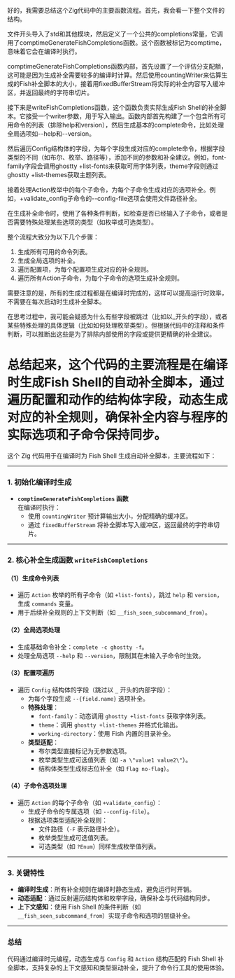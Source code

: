好的，我需要总结这个Zig代码中的主要函数流程。首先，我会看一下整个文件的结构。

文件开头导入了std和其他模块，然后定义了一个公共的completions常量，它调用了comptimeGenerateFishCompletions函数。这个函数被标记为comptime，意味着它会在编译时执行。

comptimeGenerateFishCompletions函数内部，首先设置了一个评估分支配额，这可能是因为生成补全需要较多的编译时计算。然后使用countingWriter来估算生成的Fish补全脚本的大小，接着用fixedBufferStream将实际的补全内容写入缓冲区，并返回最终的字符串切片。

接下来是writeFishCompletions函数，这个函数负责实际生成Fish Shell的补全脚本。它接受一个writer参数，用于写入输出。函数内部首先构建了一个包含所有可用命令的列表（排除help和version），然后生成基本的complete命令，比如处理全局选项如--help和--version。

然后遍历Config结构体的字段，为每个字段生成对应的complete命令，根据字段类型的不同（如布尔、枚举、路径等），添加不同的参数和补全建议。例如，font-family字段会调用ghostty +list-fonts来获取可用字体列表，theme字段则通过ghostty +list-themes获取主题列表。

接着处理Action枚举中的每个子命令，为每个子命令生成对应的选项补全。例如，+validate_config子命令的--config-file选项会使用文件路径补全。

在生成补全命令时，使用了各种条件判断，如检查是否已经输入了子命令，或者是否需要特殊处理某些选项的类型（如枚举或可选类型）。

整个流程大致分为以下几个步骤：
1. 生成所有可用的命令列表。
2. 生成全局选项的补全。
3. 遍历配置项，为每个配置项生成对应的补全规则。
4. 遍历所有Action子命令，为每个子命令的选项生成补全规则。

需要注意的是，所有的生成过程都是在编译时完成的，这样可以提高运行时效率，不需要在每次启动时生成补全脚本。

在思考过程中，我可能会疑惑为什么有些字段被跳过（比如以_开头的字段），或者某些特殊处理的具体逻辑（比如如何处理枚举类型）。但根据代码中的注释和条件判断，可以推断出这些是为了排除内部使用的字段或提供更精确的补全建议。

总结起来，这个代码的主要流程是在编译时生成Fish Shell的自动补全脚本，通过遍历配置和动作的结构体字段，动态生成对应的补全规则，确保补全内容与程序的实际选项和子命令保持同步。
================================================
这个 Zig 代码用于在编译时为 Fish Shell 生成自动补全脚本，主要流程如下：

---

### **1. 初始化编译时生成**
- **`comptimeGenerateFishCompletions` 函数**  
  在编译时执行：  
  - 使用 `countingWriter` 预计算输出大小，分配精确的缓冲区。  
  - 通过 `fixedBufferStream` 将补全脚本写入缓冲区，返回最终的字符串切片。  

---

### **2. 核心补全生成函数 `writeFishCompletions`**
#### **（1）生成命令列表**
- 遍历 `Action` 枚举的所有子命令（如 `+list-fonts`），跳过 `help` 和 `version`，生成 `commands` 变量。  
- 用于后续补全规则的上下文判断（如 `__fish_seen_subcommand_from`）。

#### **（2）全局选项处理**
- 生成基础命令补全：`complete -c ghostty -f`。  
- 处理全局选项 `--help` 和 `--version`，限制其在未输入子命令时生效。

#### **（3）配置项遍历**
- 遍历 `Config` 结构体的字段（跳过以 `_` 开头的内部字段）：  
  - 为每个字段生成 `--{field.name}` 选项补全。  
  - **特殊处理**：  
    - `font-family`：动态调用 `ghostty +list-fonts` 获取字体列表。  
    - `theme`：调用 `ghostty +list-themes` 并格式化输出。  
    - `working-directory`：使用 Fish 内置的目录补全。  
  - **类型适配**：  
    - 布尔类型直接标记为无参数选项。  
    - 枚举类型生成可选值列表（如 `-a \"value1 value2\"`）。  
    - 结构体类型生成标志位补全（如 `flag no-flag`）。

#### **（4）子命令选项处理**
- 遍历 `Action` 的每个子命令（如 `+validate_config`）：  
  - 生成子命令的专属选项（如 `--config-file`）。  
  - 根据选项类型适配补全规则：  
    - 文件路径（`-F` 表示路径补全）。  
    - 枚举类型生成可选值列表。  
    - 可选类型（如 `?Enum`）同样生成枚举值列表。

---

### **3. 关键特性**
- **编译时生成**：所有补全规则在编译时静态生成，避免运行时开销。  
- **动态适配**：通过反射遍历结构体和枚举字段，确保补全与代码结构同步。  
- **上下文感知**：使用 Fish Shell 的条件判断（如 `__fish_seen_subcommand_from`）实现子命令和选项的层级补全。

---

### **总结**
代码通过编译时元编程，动态生成与 `Config` 和 `Action` 结构匹配的 Fish Shell 补全脚本，支持复杂的上下文感知和类型驱动补全，提升了命令行工具的使用体验。